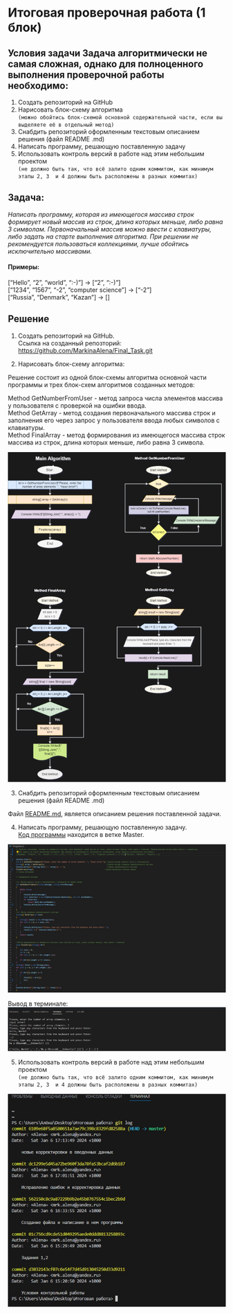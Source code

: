 # Итоговая проверочная работа (1 блок)
## Условия задачи Задача алгоритмически не самая сложная, однако для полноценного выполнения проверочной работы необходимо:
1. Создать репозиторий на GitHub
2. Нарисовать блок-схему алгоритма  
`(можно обойтись блок-схемой основной содержательной части, если вы выделяете её в отдельный метод)`
3. Снабдить репозиторий оформленным текстовым описанием решения (файл README .md)
4. Написать программу, решающую поставленную задачу
5. Использовать контроль версий в работе над этим небольшим проектом  
`(не должно быть так, что всё залито одним коммитом, как минимум этапы 2, 3 
и 4 должны быть расположены в разных коммитах)`

## Задача:
*Написать программу, которая из имеющегося массива строк формирует новый массив из строк, длина которых меньше, либо равна 3 символам. Первоначальный массив можно ввести с клавиатуры, либо задать на старте выполнения алгоритма. При решении не рекомендуется пользоваться коллекциями, лучше обойтись исключительно массивами.*

  #### Примеры:  
  [“Hello”, “2”, “world”, “:-)”] → [“2”, “:-)”]  
  [“1234”, “1567”, “-2”, “computer science”] → [“-2”]  
  [“Russia”, “Denmark”, “Kazan”] → []

## Решение 

1. Создать репозиторий на GitHub.  
Ссылка на созданный репозторий: https://github.com/MarkinaAlena/Final_Task.git

2. Нарисовать блок-схему алгоритма:  

Решение состоит из одной блок-схемы алгоритма основной части программы и трех блок-схем алгоритмов созданных методов:

Method GetNumberFromUser - метод запроса числа элементов массива у пользователя с проверкой на ошибки ввода.  
Method GetArray - метод создания первоначального массива строк и заполнения его через запрос у пользователя ввода любых символов с клавиатуры.  
Method FinalArray - метод формирования из имеющегося массива строк массива из строк, длина которых меньше, либо равна 3 символа.  

![Блок-схема](Diagram_algorithm.jpg)

3. Снабдить репозиторий оформленным текстовым описанием решения (файл README .md)

Файл [README.md](README.md), является описанием решения поставленной задачи.

4. Написать программу, решающую поставленную задачу.  
    [Код программы](Program.cs) находится в ветке Master.

  ![Написанный код программы](Program.jpg)

  Вывод в терминале:  
![Terminal](terminal.jpg)

5. Использовать контроль версий в работе над этим небольшим проектом  
`(не должно быть так, что всё залито одним коммитом, как минимум этапы 2, 3 
и 4 должны быть расположены в разных коммитах)`  

![Скриншот сделанных коммитов](Screenshot.jpg)










